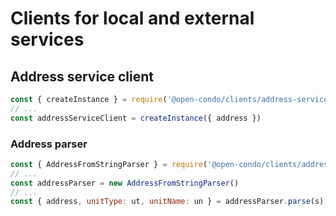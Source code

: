 # Clients for local and external services
## Address service client
```js
const { createInstance } = require('@open-condo/clients/address-service-client')
// ...
const addressServiceClient = createInstance({ address })
```

### Address parser
```js
const { AddressFromStringParser } = require('@open-condo/clients/address-service-client/utils')
// ...
const addressParser = new AddressFromStringParser()
// ...
const { address, unitType: ut, unitName: un } = addressParser.parse(s)
```
